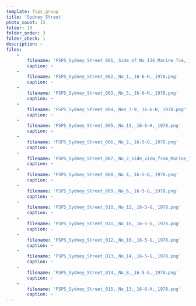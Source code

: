 ```yaml
---
template: fsps_group
title: 'Sydney Street'
photo_count: 15
folder: 10
folder_order: 3
folder_check: 1
description: ~
files:
    -
        filename: 'FSPS_Sydney_Street_001,_Side_of_No_136_Marine_Tce,_16-6-H,_1978.png'
        caption: ~
    -
        filename: 'FSPS_Sydney_Street_002,_No_1,_16-6-H,_1978.png'
        caption: ~
    -
        filename: 'FSPS_Sydney_Street_003,_No_5,_16-6-H,_1978.png'
        caption: ~
    -
        filename: 'FSPS_Sydney_Street_004,_Nos_7-9,_16-6-H,_1978.png'
        caption: ~
    -
        filename: 'FSPS_Sydney_Street_005,_No_11,_16-6-H,_1978.png'
        caption: ~
    -
        filename: 'FSPS_Sydney_Street_006,_No_2,_16-5-G,_1978.png'
        caption: ~
    -
        filename: 'FSPS_Sydney_Street_007,_No_2_side_view_from_Marine_Tce,_16-5-G,_1978.png'
        caption: ~
    -
        filename: 'FSPS_Sydney_Street_008,_No_4,_16-5-G,_1978.png'
        caption: ~
    -
        filename: 'FSPS_Sydney_Street_009,_No_6,_16-5-G,_1978.png'
        caption: ~
    -
        filename: 'FSPS_Sydney_Street_010,_No_12,_16-5-G,_1978.png'
        caption: ~
    -
        filename: 'FSPS_Sydney_Street_011,_No_16,_16-5-G,_1978.png'
        caption: ~
    -
        filename: 'FSPS_Sydney_Street_012,_No_10,_16-5-G,_1978.png'
        caption: ~
    -
        filename: 'FSPS_Sydney_Street_013,_No_14,_16-5-G,_1978.png'
        caption: ~
    -
        filename: 'FSPS_Sydney_Street_014,_No_8,_16-5-G,_1978.png'
        caption: ~
    -
        filename: 'FSPS_Sydney_Street_015,_No_13,_16-6-H,_1978.png'
        caption: ~
---
```

